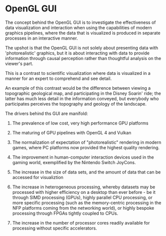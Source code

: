 # OpenGL GUI

The concept behind the OpenGL GUI is to investigate the effectiveness
of data visualization and interaction when using the capabilities of
modern graphics pipelines, where the data that is visualized is
produced in separate processes in an interactive manner.

The upshot is that the OpenGL GUI is not solely about presenting data
with 'photorealistic' graphics, but it is about interacting with data
to provide information through causal perception rather than
thoughtful analysis on the viewer's part.

This is a contrast to scientific visualization where data is
visualized in a manner for an expert to comprehend and see detail.

An example of this contrast would be the difference between viewing a
topographic geological map, and participating in the Disney Soarin'
ride; the latter has much less detail in the information conveyed, but
everybody who participates perceives the topography and geology of the
landscape.

The drivers behind ths GUI are manifold:

1. The prevalence of low cost, very high performance GPU platforms

2. The maturing of GPU pipelines with OpenGL 4 and Vulkan

3. The normalization of expectation of "photorealistic" rendering in
   modern games, where PC platforms now provided the highest quality
   rendering.

4. The improvement in human-computer interaction devices used in the
   gaming world, exemplified by the Nintendo Switch JoyCons.

5. The increase in the size of data sets, and the amount of data that
   can be accessed for visualiztion

6. The increase in heterogeneous processing, whereby datasets may be
   processed with higher efficiency on a desktop than ever before - be
   it through SIMD processing (GPUs), highly parallel CPU processing,
   or more specific processing (such as the memory-centric processing
   in the NFP platforms coming from the networking world), or highly
   bespoke processing through FPGAs tightly coupled to CPUs.

7. The increase in the number of processor cores readily available for
   processing without specific accelerators.

